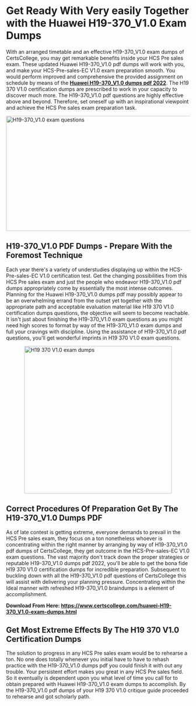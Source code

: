 <h1><strong>Get Ready With Very easily Together with the Huawei H19-370_V1.0 Exam Dumps&nbsp;</strong></h1>
<p><span style="font-weight: 400;">With an arranged timetable and an effective  H19-370_V1.0 exam dumps of CertsCollege, you may get remarkable benefits inside your HCS Pre sales exam. These updated Huawei H19-370_V1.0 pdf dumps will work with you, and make your HCS-Pre-sales-EC V1.0 exam preparation smooth. You would perform improved and comprehensive the provided assignment on schedule by means of the <strong><a href="https://www.certscollege.com/huawei-H19-370_V1.0-exam-dumps.html">Huawei H19-370_V1.0 dumps pdf 2022</a></strong>. The H19 370 V1.0 certification dumps are prescribed to work in your capacity to discover much more. The  H19-370_V1.0 pdf questions are highly effective above and beyond. Therefore, set oneself up with an inspirational viewpoint and achieve the HCS Pre sales exam preparation task.&nbsp;</span></p>
<p><span style="font-weight: 400;"><img style="display: block; margin-left: auto; margin-right: auto;" src="https://i.ibb.co/CPDK3ps/Yellow-and-Blue-Initiative-Blog-Banner.png" alt="H19-370_V1.0 exam questions" width="559" height="315" /></span></p>
<h2><strong>H19-370_V1.0 PDF Dumps - Prepare With the Foremost Technique</strong></h2>
<p><span style="font-weight: 400;">Each year there's a variety of understudies displaying up within the HCS-Pre-sales-EC V1.0 certification test. Get the changing possibilities from this HCS Pre sales exam and just the people who endeavor H19-370_V1.0 pdf dumps appropriately come by essentially the most intense outcomes. Planning for the Huawei H19-370_V1.0 dumps pdf may possibly appear to be an overwhelming errand from the outset yet together with the appropriate path and acceptable evaluation material like H19 370 V1.0 certification dumps questions, the objective will seem to become reachable. It isn't just about finishing the H19-370_V1.0 exam questions as you might need high scores to format by way of the H19-370_V1.0 exam dumps and full your cravings with discipline. Using the assistance of H19-370_V1.0 pdf questions, you'll get wonderful imprints in H19 370 V1.0 exam questions.</span></p>
<p><span style="font-weight: 400;"><a href="https://tinyurl.com/y8fmeaap"><img style="display: block; margin-left: auto; margin-right: auto;" src="https://i.ibb.co/9tMrhdY/Teacher-Appreciation-Invitation.png" alt="H19 370 V1.0 exam dumps " width="404" height="404" /></a></span></p>
<h2><strong>Correct Procedures Of Preparation Get By The H19-370_V1.0 Dumps PDF</strong></h2>
<p><span style="font-weight: 400;">As of late contest is getting extreme, everyone demands to prevail in the HCS Pre sales exam, they focus on a ton nonetheless whoever is concentrating within the right manner by arranging by way of H19-370_V1.0 pdf dumps of CertsCollege, they get outcome in the HCS-Pre-sales-EC V1.0 exam questions. The vast majority don't track down the proper strategies or reputable H19-370_V1.0 dumps pdf 2022, you'll be able to get the bona fide H19 370 V1.0 certification dumps for incredible preparation. Subsequent to buckling down with all the  H19-370_V1.0 pdf questions of CertsCollege this will assist with delivering your planning pressure. Concentrating within the Ideal manner with refreshed H19-370_V1.0 braindumps is a element of accomplishment.</span></p>
<p><span style="font-weight: 400;"><strong>Download From Here: <a href="https://www.certscollege.com/huawei-H19-370_V1.0-exam-dumps.html">https://www.certscollege.com/huawei-H19-370_V1.0-exam-dumps.html</a></strong></span></p>
<h2><strong>Get Most Extreme Effects By The H19 370 V1.0 Certification Dumps</strong></h2>
<p><span style="font-weight: 400;">The solution to progress in any HCS Pre sales exam would be to rehearse a ton. No one does totally whenever you initial have to have to rehash practice with the H19-370_V1.0 dumps pdf you could finish it with out any trouble. Your persistent effort makes you great in any HCS Pre sales field. So it eventually is dependent upon you what level of time you call for to obtain prepared with Huawei H19-370_V1.0 exam dumps to accomplish. By the H19-370_V1.0 pdf dumps of your H19 370 V1.0 critique guide proceeded to rehearse and got scholarly path.</span></p>

